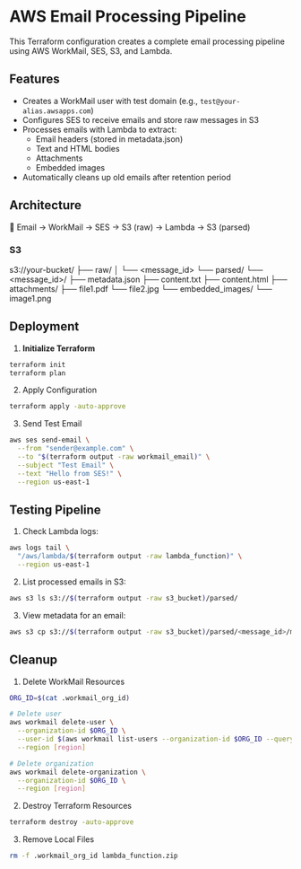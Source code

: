 # AWS Email Processing Pipeline

This Terraform configuration creates a complete email processing pipeline using AWS WorkMail, SES, S3, and Lambda.

## Features
- Creates a WorkMail user with test domain (e.g., `test@your-alias.awsapps.com`)
- Configures SES to receive emails and store raw messages in S3
- Processes emails with Lambda to extract:
  - Email headers (stored in metadata.json)
  - Text and HTML bodies
  - Attachments
  - Embedded images
- Automatically cleans up old emails after retention period

## Architecture
📨 Email -> WorkMail -> SES -> S3 (raw) -> Lambda -> S3 (parsed)

### S3

s3://your-bucket/
├── raw/
│ └── <message_id>
└── parsed/
└── <message_id>/
├── metadata.json
├── content.txt
├── content.html
├── attachments/
  ├── file1.pdf
  └── file2.jpg
└── embedded_images/
  └── image1.png


## Deployment

1. **Initialize Terraform**

```bash
terraform init
terraform plan
```

2. Apply Configuration

```bash
terraform apply -auto-approve
```

3. Send Test Email

```bash
aws ses send-email \
  --from "sender@example.com" \
  --to "$(terraform output -raw workmail_email)" \
  --subject "Test Email" \
  --text "Hello from SES!" \
  --region us-east-1

```

## Testing Pipeline

1. Check Lambda logs:

```bash
aws logs tail \
  "/aws/lambda/$(terraform output -raw lambda_function)" \
  --region us-east-1
```

2. List processed emails in S3:

```bash
aws s3 ls s3://$(terraform output -raw s3_bucket)/parsed/
```

3. View metadata for an email:

```bash
aws s3 cp s3://$(terraform output -raw s3_bucket)/parsed/<message_id>/metadata.json -
```

## Cleanup

1. Delete WorkMail Resources

```bash
ORG_ID=$(cat .workmail_org_id)

# Delete user
aws workmail delete-user \
  --organization-id $ORG_ID \
  --user-id $(aws workmail list-users --organization-id $ORG_ID --query 'Users[0].Id' --output text) \
  --region [region]

# Delete organization
aws workmail delete-organization \
  --organization-id $ORG_ID \
  --region [region]
```

2. Destroy Terraform Resources

```bash
terraform destroy -auto-approve
```

3. Remove Local Files

```bash
rm -f .workmail_org_id lambda_function.zip
```